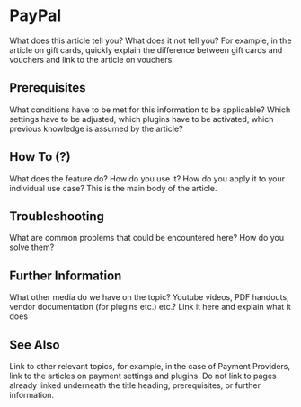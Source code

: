 # PayPal

What does this article tell you? What does it not tell you? For example, in the article on gift cards, quickly explain the difference between gift cards and vouchers and link to the article on vouchers. 

## Prerequisites

What conditions have to be met for this information to be applicable? Which settings have to be adjusted, which plugins have to be activated, which previous knowledge is assumed by the article? 

## How To (?)

What does the feature do? How do you use it? How do you apply it to your individual use case? This is the main body of the article. 

## Troubleshooting 

What are common problems that could be encountered here? How do you solve them? 

## Further Information

What other media do we have on the topic? Youtube videos, PDF handouts, vendor documentation (for plugins etc.) etc.? Link it here and explain what it does

## See Also 

Link to other relevant topics, for example, in the case of Payment Providers, link to the articles on payment settings and plugins. Do not link to pages already linked underneath the title heading, prerequisites, or further information. 